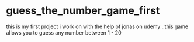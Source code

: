 # guess_the_number_game_first
this is my first project i work on with the help of jonas on udemy ..this game allows you to guess any number between 1 - 20 

